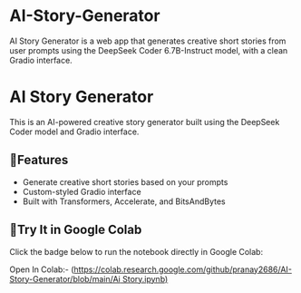 # AI-Story-Generator
AI Story Generator is a web app that generates creative short stories from user prompts using the DeepSeek Coder 6.7B-Instruct model, with a clean Gradio interface.
# AI Story Generator

This is an AI-powered creative story generator built using the DeepSeek Coder model and Gradio interface.


## :link:Features

- Generate creative short stories based on your prompts
- Custom-styled Gradio interface
- Built with Transformers, Accelerate, and BitsAndBytes


## :link:Try It in Google Colab

Click the badge below to run the notebook directly in Google Colab:

Open In Colab:-
([https://colab.research.google.com/github/pranay2686/AI-Story-Generator/blob/main/Ai Story.ipynb)](https://colab.research.google.com/github/pranay2686/AI-Story-Generator/blob/main/Ai%20Story.ipynb)

